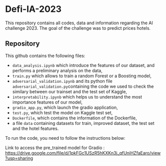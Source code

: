 # Defi-IA-2023
This repository contains all codes, data and information regarding the AI challenge 2023. The goal of the challenge was to predict prices hotels.

## Repository
This github contains the following files:

- `data_analysis.ipynb` which introduce the features of our dataset, and performs a preliminary analysis on the data,
- `train.py` which allows to train a random Forest or a Boosting model,
- `adversarial_validation.ipynb` and its python file `adversarial_validation.py`containing the code we used to check the similary between our trainset and the test set of Kaggle,
- `interpretability.ipynb` which helps us to understand the most importance features of our model,
- `gradio_app.py`, which launch the gradio application,
- `test.py`, which test the model on Kaggle test set,
- `Dockerfile`, which contains the information of the Dockerfile,
- a file `data` containing datasets for train, improved dataset, the test set and the hotel features. 


To run the code, you need to follow the instructions below:

Link to access the pre_trained model for Gradio : https://drive.google.com/file/d/1pkFGc1USzR5hKXKn3j_qfUniHZfaEaro/view?usp=sharing
